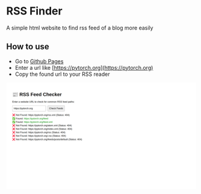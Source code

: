 # RSS Finder

A simple html website to find rss feed of a blog more easily

## How to use

- Go to [Github Pages](https://ascodeasice.github.io/rss-finder/)
- Enter a url like [https://pytorch.org](https://pytorch.org)
- Copy the found url to your RSS reader

![demo](./demo.png)
